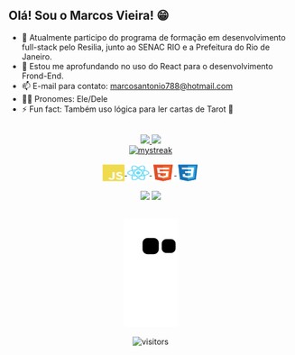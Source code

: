## Olá! Sou o Marcos Vieira! 😁
- 🔭 Atualmente participo do programa de formação em desenvolvimento full-stack pelo Resilia, junto ao SENAC RIO e a Prefeitura do Rio de Janeiro.
- 🌱 Estou me aprofundando no uso do React para o desenvolvimento Frond-End.
- 📫 E-mail para contato: marcosantonio788@hotmail.com
- 🙋‍♂️ Pronomes: Ele/Dele
- ⚡ Fun fact: Também uso lógica para ler cartas de Tarot 🔮
 <br>
<div align="center">
  <a href="https://github.com/marcosjudd">
  <img height="160em" src="https://github-readme-stats.vercel.app/api?username=marcosjudd&show_icons=true&theme=dark&include_all_commits=true&count_private=true"/>
  <img height="160em" src="https://github-readme-stats.vercel.app/api/top-langs/?username=marcosjudd&layout=compact&langs_count=7&theme=dark"/>
</div>
  
 <div align="center">
   
  <img src="https://github-readme-streak-stats.herokuapp.com/?user=marcosjudd&theme=tokyonight" alt="mystreak"/> 
  
 </div>

<div style="display: inline_block" align="center"><br>
  <img align="center" alt="Rafa-Js" height="30" width="40" src="https://raw.githubusercontent.com/devicons/devicon/master/icons/javascript/javascript-plain.svg">
  <img align="center" alt="Rafa-React" height="30" width="40" src="https://raw.githubusercontent.com/devicons/devicon/master/icons/react/react-original.svg">
  <img align="center" alt="Rafa-HTML" height="30" width="40" src="https://raw.githubusercontent.com/devicons/devicon/master/icons/html5/html5-original.svg">
  <img align="center" alt="Rafa-CSS" height="30" width="40" src="https://raw.githubusercontent.com/devicons/devicon/master/icons/css3/css3-original.svg">
</div>
<br>

<div align="center"> 
  <a href="https://instagram.com/marcosjudd" target="_blank"><img src="https://img.shields.io/badge/-Instagram-%23E4405F?style=for-the-badge&logo=instagram&logoColor=white" target="_blank"></a>
  <a href="https://www.linkedin.com/in/marcosvieira788/" target="_blank"><img src="https://img.shields.io/badge/-LinkedIn-%230077B5?style=for-the-badge&logo=linkedin&logoColor=white" target="_blank"></a>
  <br><br>
 
  
  ![Snake animation](https://github.com/rafaballerini/rafaballerini/blob/output/github-contribution-grid-snake.svg)
 
</div>
  
<div align="center">
  
 ![visitors](https://visitor-badge.laobi.icu/badge?page_id=marcosjudd.marcosjudd)

</div>
